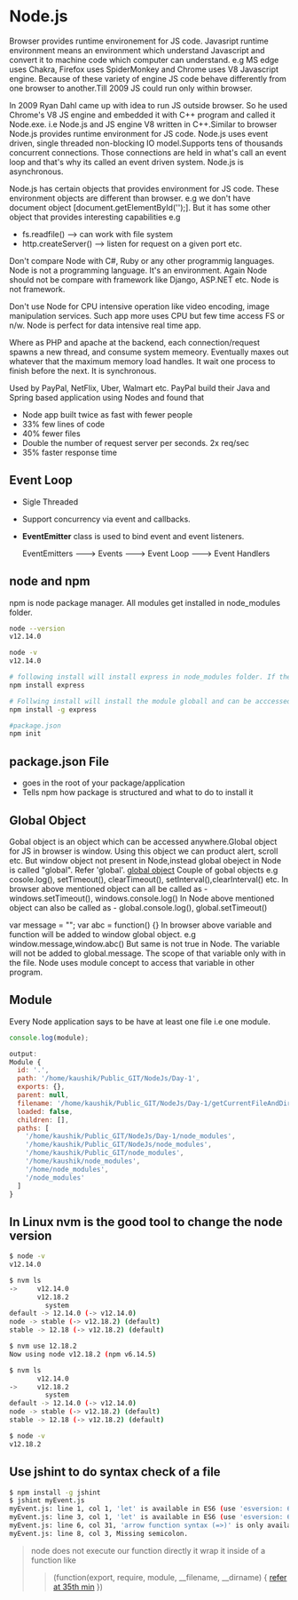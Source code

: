 # Node.js

Browser provides runtime environement for JS code. Javasript runtime environment means an environment which understand Javascript and convert
it to machine code which computer can understand. e.g MS edge uses Chakra, Firefox uses SpiderMonkey and Chrome uses V8 Javascript engine.
Because of these variety of engine JS code behave differently from one browser to another.Till 2009 JS could run only within browser.

In 2009 Ryan Dahl came up with idea to run JS outside browser. So he used Chrome's V8 JS engine and embedded it with C++ program and called
it Node.exe. i.e Node.js and JS engine V8 written in C++.Similar to browser Node.js provides runtime environment for JS code.
Node.js uses event driven, single threaded non-blocking IO model.Supports tens of thousands concurrent connections. Those connections are
held in what's call an event loop and that's why its called an event driven system. Node.js is asynchronous.

Node.js has certain objects that provides environment for JS code. These environment objects are different than browser. e.g we don't have
document object [document.getElementById('');]. But it has some other object that provides interesting capabilities e.g

- fs.readfile() --> can work with file system
- http.createServer() --> listen for request on a given port etc.

Don't compare Node with C#, Ruby or any other programmig languages. Node is not a programming language. It's an environment.
Again Node should not be compare with framework like Django, ASP.NET etc. Node is not framework.

Don't use Node for CPU intensive operation like video encoding, image manipulation services. Such app more uses CPU but few time
access FS or n/w. Node is perfect for data intensive real time app.

Where as PHP and apache at the backend, each connection/request spawns a new thread, and consume system memeory.
Eventually maxes out whatever that the maximum memory load handles. It wait one process to finish before the next.
It is synchronous.

Used by PayPal, NetFlix, Uber, Walmart etc. PayPal build their Java and Spring based application using Nodes and found that

- Node app built twice as fast with fewer people
- 33% few lines of code
- 40% fewer files
- Double the number of request server per seconds. 2x req/sec
- 35% faster response time

## Event Loop

- Sigle Threaded
- Support concurrency via event and callbacks.
- **EventEmitter** class is used to bind event and event listeners.

  EventEmitters ---> Events ---> Event Loop ---> Event Handlers

## node and npm

npm is node package manager. All modules get installed in node_modules folder.

```bash
node --version
v12.14.0

node -v
v12.14.0

# following install will install express in node_modules folder. If the folder does not exist it will create.
npm install express

# Follwing install will install the module globall and can be acccessed from anywhere.
npm install -g express

#package.json
npm init
```

## package.json File

- goes in the root of your package/application
- Tells npm how package is structured and what to do to install it

## Global Object

Gobal object is an object which can be accessed anywhere.Global object for JS in browser is window. Using this object we can product alert,
scroll etc. But window object not present in Node,instead global obeject in Node is called "global". Refer 'global'. [global object](https://nodejs.org/api/globals.html)
Couple of gobal objects e.g cosole.log(), setTimeout(), clearTimeout(), setInterval(),clearInterval() etc.
In browser above mentioned object can all be called as - windows.setTimeout(), windows.console.log()
In Node above mentioned object can also be called as - global.console.log(), global.setTimeout()

var message = "";
var abc = function() {}
In browser above variable and function will be added to window global object. e.g window.message,window.abc()
But same is not true in Node. The variable will not be added to global.message. The scope of that variable only with in the file.
Node uses module concept to access that variable in other program.

## Module

Every Node application says to be have at least one file i.e one module.

```javascript
console.log(module);

output:
Module {
  id: '.',
  path: '/home/kaushik/Public_GIT/NodeJs/Day-1',
  exports: {},
  parent: null,
  filename: '/home/kaushik/Public_GIT/NodeJs/Day-1/getCurrentFileAndDirector.js',
  loaded: false,
  children: [],
  paths: [
    '/home/kaushik/Public_GIT/NodeJs/Day-1/node_modules',
    '/home/kaushik/Public_GIT/NodeJs/node_modules',
    '/home/kaushik/Public_GIT/node_modules',
    '/home/kaushik/node_modules',
    '/home/node_modules',
    '/node_modules'
  ]
}
```

## In Linux nvm is the good tool to change the node version

```bash
$ node -v
v12.14.0

$ nvm ls
->     v12.14.0
       v12.18.2
         system
default -> 12.14.0 (-> v12.14.0)
node -> stable (-> v12.18.2) (default)
stable -> 12.18 (-> v12.18.2) (default)

$ nvm use 12.18.2
Now using node v12.18.2 (npm v6.14.5)

$ nvm ls
       v12.14.0
->     v12.18.2
         system
default -> 12.14.0 (-> v12.14.0)
node -> stable (-> v12.18.2) (default)
stable -> 12.18 (-> v12.18.2) (default)

$ node -v
v12.18.2

```

## Use jshint to do syntax check of a file
```bash
$ npm install -g jshint
$ jshint myEvent.js
myEvent.js: line 1, col 1, 'let' is available in ES6 (use 'esversion: 6') or Mozilla JS extensions (use moz).
myEvent.js: line 3, col 1, 'let' is available in ES6 (use 'esversion: 6') or Mozilla JS extensions (use moz).
myEvent.js: line 6, col 31, 'arrow function syntax (=>)' is only available in ES6 (use 'esversion: 6').
myEvent.js: line 8, col 3, Missing semicolon.
```

> node does not execute our function directly it wrap it inside of a function like
>> (function(export, require, module, __filename, __dirname) {
>> <Our module comes here>
>> [refer at 35th min](https://youtu.be/TlB_eWDSMt4)
>> })